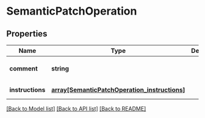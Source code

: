 # SemanticPatchOperation

## Properties
Name | Type | Description | Notes
------------ | ------------- | ------------- | -------------
**comment** | **string** |  | [optional] [default to null]
**instructions** | [**array[SemanticPatchOperation_instructions]**](SemanticPatchOperation_instructions.md) |  | [default to null]

[[Back to Model list]](../README.md#documentation-for-models) [[Back to API list]](../README.md#documentation-for-api-endpoints) [[Back to README]](../README.md)


